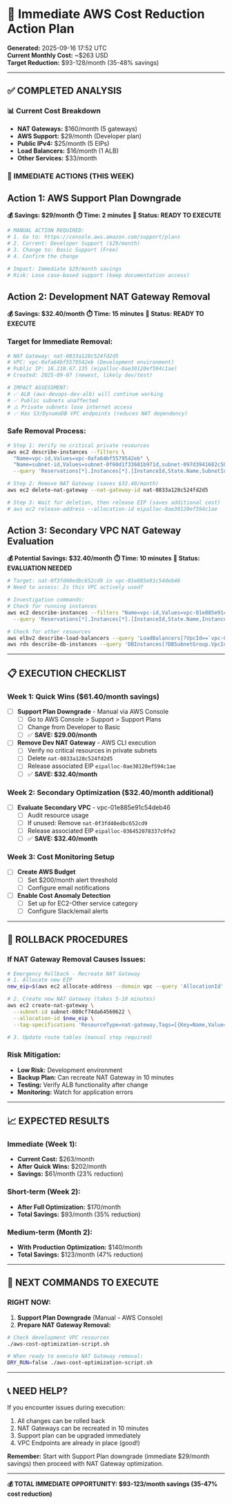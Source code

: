 # 🚀 Immediate AWS Cost Reduction Action Plan

**Generated:** 2025-09-16 17:52 UTC  
**Current Monthly Cost:** ~$263 USD  
**Target Reduction:** $93-128/month (35-48% savings)

---

## ✅ **COMPLETED ANALYSIS**

### 📊 Current Cost Breakdown
- **NAT Gateways:** $160/month (5 gateways)
- **AWS Support:** $29/month (Developer plan)
- **Public IPv4:** $25/month (5 EIPs)
- **Load Balancers:** $16/month (1 ALB)
- **Other Services:** $33/month

### 🎯 **IMMEDIATE ACTIONS (THIS WEEK)**

## **Action 1: AWS Support Plan Downgrade** 
**💰 Savings: $29/month**
**⏱️ Time: 2 minutes**
**🚨 Status: READY TO EXECUTE**

```bash
# MANUAL ACTION REQUIRED:
# 1. Go to: https://console.aws.amazon.com/support/plans
# 2. Current: Developer Support ($29/month)
# 3. Change to: Basic Support (Free)
# 4. Confirm the change

# Impact: Immediate $29/month savings
# Risk: Lose case-based support (keep documentation access)
```

## **Action 2: Development NAT Gateway Removal**
**💰 Savings: $32.40/month**
**⏱️ Time: 15 minutes**
**🚨 Status: READY TO EXECUTE**

### Target for Immediate Removal:
```bash
# NAT Gateway: nat-0833a128c524fd2d5
# VPC: vpc-0afa64bf5579542eb (Development environment)
# Public IP: 18.218.67.135 (eipalloc-0ae30120ef594c1ae)
# Created: 2025-09-07 (newest, likely dev/test)

# IMPACT ASSESSMENT:
# ✅ ALB (aws-devops-dev-alb) will continue working
# ✅ Public subnets unaffected
# ⚠️ Private subnets lose internet access
# ✅ Has S3/DynamoDB VPC endpoints (reduces NAT dependency)
```

### Safe Removal Process:
```bash
# Step 1: Verify no critical private resources
aws ec2 describe-instances --filters \
  "Name=vpc-id,Values=vpc-0afa64bf5579542eb" \
  "Name=subnet-id,Values=subnet-0f60d1f33681b971d,subnet-097d3941682c5892b,subnet-0d84262befa6a8c16,subnet-0d23209f1df0b670c,subnet-02d6b86c59dcfbd56,subnet-0cc9192f2fb15c084" \
  --query 'Reservations[*].Instances[*].[InstanceId,State.Name,SubnetId]'

# Step 2: Remove NAT Gateway (saves $32.40/month)
aws ec2 delete-nat-gateway --nat-gateway-id nat-0833a128c524fd2d5

# Step 3: Wait for deletion, then release EIP (saves additional cost)
# aws ec2 release-address --allocation-id eipalloc-0ae30120ef594c1ae
```

## **Action 3: Secondary VPC NAT Gateway Evaluation**
**💰 Potential Savings: $32.40/month**
**⏱️ Time: 10 minutes**
**🚨 Status: EVALUATION NEEDED**

```bash
# Target: nat-0f3fd40edbc652cd9 in vpc-01e885e91c54deb46
# Need to assess: Is this VPC actively used?

# Investigation commands:
# Check for running instances
aws ec2 describe-instances --filters "Name=vpc-id,Values=vpc-01e885e91c54deb46" \
  --query 'Reservations[*].Instances[*].[InstanceId,State.Name,InstanceType,LaunchTime]'

# Check for other resources
aws elbv2 describe-load-balancers --query 'LoadBalancers[?VpcId==`vpc-01e885e91c54deb46`]'
aws rds describe-db-instances --query 'DBInstances[?DBSubnetGroup.VpcId==`vpc-01e885e91c54deb46`]'
```

---

## 📋 **EXECUTION CHECKLIST**

### **Week 1: Quick Wins ($61.40/month savings)**
- [ ] **Support Plan Downgrade** - Manual via AWS Console
  - [ ] Go to AWS Console > Support > Support Plans
  - [ ] Change from Developer to Basic
  - [ ] ✅ **SAVE: $29.00/month**

- [ ] **Remove Dev NAT Gateway** - AWS CLI execution
  - [ ] Verify no critical resources in private subnets
  - [ ] Delete `nat-0833a128c524fd2d5`
  - [ ] Release associated EIP `eipalloc-0ae30120ef594c1ae`
  - [ ] ✅ **SAVE: $32.40/month**

### **Week 2: Secondary Optimization ($32.40/month additional)**
- [ ] **Evaluate Secondary VPC** - vpc-01e885e91c54deb46
  - [ ] Audit resource usage
  - [ ] If unused: Remove `nat-0f3fd40edbc652cd9`
  - [ ] Release associated EIP `eipalloc-036452078337c0fe2`
  - [ ] ✅ **SAVE: $32.40/month**

### **Week 3: Cost Monitoring Setup**
- [ ] **Create AWS Budget**
  - [ ] Set $200/month alert threshold
  - [ ] Configure email notifications

- [ ] **Enable Cost Anomaly Detection**
  - [ ] Set up for EC2-Other service category
  - [ ] Configure Slack/email alerts

---

## 🚨 **ROLLBACK PROCEDURES**

### If NAT Gateway Removal Causes Issues:
```bash
# Emergency Rollback - Recreate NAT Gateway
# 1. Allocate new EIP
new_eip=$(aws ec2 allocate-address --domain vpc --query 'AllocationId' --output text)

# 2. Create new NAT Gateway (takes 5-10 minutes)
aws ec2 create-nat-gateway \
  --subnet-id subnet-080cf74da64560622 \
  --allocation-id $new_eip \
  --tag-specifications 'ResourceType=nat-gateway,Tags=[{Key=Name,Value=dev-nat-gateway-restored}]'

# 3. Update route tables (manual step required)
```

### Risk Mitigation:
- **Low Risk:** Development environment
- **Backup Plan:** Can recreate NAT Gateway in 10 minutes
- **Testing:** Verify ALB functionality after change
- **Monitoring:** Watch for application errors

---

## 📈 **EXPECTED RESULTS**

### **Immediate (Week 1):**
- **Current Cost:** $263/month
- **After Quick Wins:** $202/month
- **Savings:** $61/month (23% reduction)

### **Short-term (Week 2):**
- **After Full Optimization:** $170/month  
- **Total Savings:** $93/month (35% reduction)

### **Medium-term (Month 2):**
- **With Production Optimization:** $140/month
- **Total Savings:** $123/month (47% reduction)

---

## 🎯 **NEXT COMMANDS TO EXECUTE**

### **RIGHT NOW:**
1. **Support Plan Downgrade** (Manual - AWS Console)
2. **Prepare NAT Gateway Removal:**

```bash
# Check development VPC resources
./aws-cost-optimization-script.sh

# When ready to execute NAT Gateway removal:
DRY_RUN=false ./aws-cost-optimization-script.sh
```

---

## 📞 **NEED HELP?**

If you encounter issues during execution:
1. All changes can be rolled back
2. NAT Gateways can be recreated in 10 minutes
3. Support plan can be upgraded immediately
4. VPC Endpoints are already in place (good!)

**Remember:** Start with Support Plan downgrade (immediate $29/month savings) then proceed with NAT Gateway optimization.

---

**💰 TOTAL IMMEDIATE OPPORTUNITY: $93-123/month savings (35-47% cost reduction)**